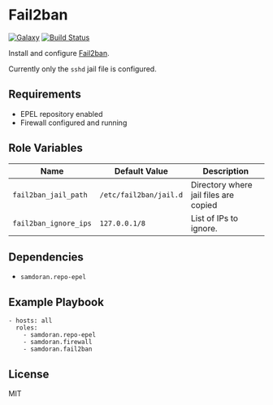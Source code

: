 Fail2ban
=========
[![Galaxy](https://img.shields.io/badge/galaxy-samdoran.fail2ban-blue.svg?style=flat)](https://galaxy.ansible.com/samdoran/fail2ban)
[![Build Status](https://travis-ci.org/samdoran/ansible-role-fail2ban.svg?branch=master)](https://travis-ci.org/samdoran/ansible-role-fail2ban)

Install and configure [Fail2ban](http://www.fail2ban.org/wiki/index.php/Main_Page).

Currently only the `sshd` jail file is configured.

Requirements
------------

- EPEL repository enabled
- Firewall configured and running

Role Variables
--------------

| Name              | Default Value       | Description          |
|-------------------|---------------------|----------------------|
| `fail2ban_jail_path` | `/etc/fail2ban/jail.d` | Directory where jail files are copied |
| `fail2ban_ignore_ips` | `127.0.0.1/8` | List of IPs to ignore. |


Dependencies
------------

- `samdoran.repo-epel`

Example Playbook
----------------

    - hosts: all
      roles:
        - samdoran.repo-epel
        - samdoran.firewall
        - samdoran.fail2ban

License
-------

MIT
